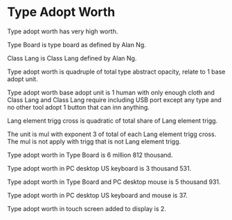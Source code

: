 # Type Adopt Worth

Type adopt worth has very high worth.

Type Board is type board as defined by Alan Ng.

Class Lang is Class Lang defined by Alan Ng.

Type adopt worth is quadruple of total type abstract opacity,
relate to 1 base adopt unit.

Type adopt worth base adopt unit is
1 human with only enough cloth and Class Lang and Class Lang require including USB port 
except any type and no other tool adopt 1 button that can inn anything.

Lang element trigg cross is quadratic of total share of Lang element trigg.

The unit is mul with exponent 3 of total of each Lang element trigg cross.
The mul is not apply with trigg that is not Lang element trigg.

Type adopt worth in Type Board is 6 million 812 thousand.

Type adopt worth in PC desktop US keyboard is 3 thousand 531.

Type adopt worth in Type Board and PC desktop mouse is 5 thousand 931.

Type adopt worth in PC desktop US keyboard and mouse is 37.

Type adopt worth in touch screen added to display is 2.